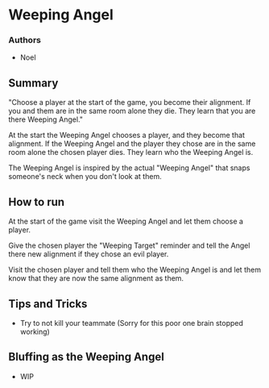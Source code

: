 # Weeping Angel

### Authors
- Noel

## Summary

"Choose a player at the start of the game, you become their alignment. If you and them are in the same room alone they die. They learn that you are there Weeping Angel."

At the start the Weeping Angel chooses a player, and they become that alignment. If the Weeping Angel and the player they chose are in the same room alone the chosen player dies. They learn who the Weeping Angel is.

The Weeping Angel is inspired by the actual "Weeping Angel" that snaps someone's neck when you don't look at them.

## How to run

At the start of the game visit the Weeping Angel and let them choose a player.

Give the chosen player the "Weeping Target" reminder and tell the Angel there new alignment if they chose an evil player.

Visit the chosen player and tell them who the Weeping Angel is and let them know that they are now the same alignment as them.

## Tips and Tricks

- Try to not kill your teammate (Sorry for this poor one brain stopped working)

## Bluffing as the Weeping Angel

- WIP